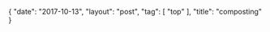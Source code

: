 {
   "date": "2017-10-13",
   "layout": "post",
   "tag": [
      "top"
   ],
   "title": "composting"
}

